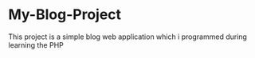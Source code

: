 # My-Blog-Project
This project is a simple blog web application which i programmed during learning the PHP
